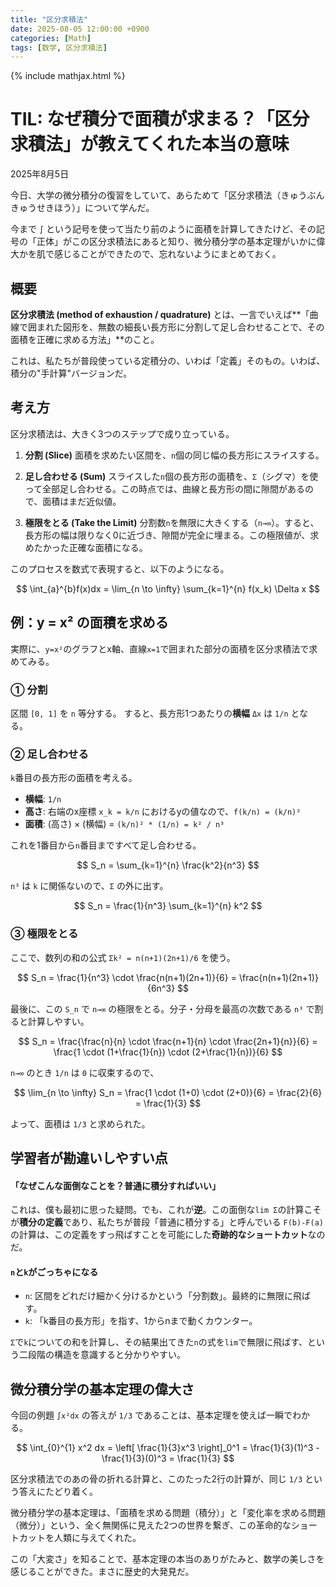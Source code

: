 ```yaml
---
title: "区分求積法"
date: 2025-08-05 12:00:00 +0900
categories: [Math]
tags: [数学, 区分求積法]
---
```


{% include mathjax.html %}

# TIL: なぜ積分で面積が求まる？「区分求積法」が教えてくれた本当の意味

2025年8月5日

今日、大学の微分積分の復習をしていて、あらためて「区分求積法（きゅうぶんきゅうせきほう）」について学んだ。

今まで `∫` という記号を使って当たり前のように面積を計算してきたけど、その記号の「正体」がこの区分求積法にあると知り、微分積分学の基本定理がいかに偉大かを肌で感じることができたので、忘れないようにまとめておく。

## 概要

**区分求積法 (method of exhaustion / quadrature)** とは、一言でいえば**「曲線で囲まれた図形を、無数の細長い長方形に分割して足し合わせることで、その面積を正確に求める方法」**のこと。

これは、私たちが普段使っている定積分の、いわば「定義」そのもの。いわば、積分の"手計算"バージョンだ。

## 考え方

区分求積法は、大きく3つのステップで成り立っている。

1.  **分割 (Slice)**
    面積を求めたい区間を、`n`個の同じ幅の長方形にスライスする。

2.  **足し合わせる (Sum)**
    スライスした`n`個の長方形の面積を、`Σ`（シグマ）を使って全部足し合わせる。この時点では、曲線と長方形の間に隙間があるので、面積はまだ近似値。

3.  **極限をとる (Take the Limit)**
    分割数`n`を無限に大きくする（`n→∞`）。すると、長方形の幅は限りなく0に近づき、隙間が完全に埋まる。この極限値が、求めたかった正確な面積になる。

このプロセスを数式で表現すると、以下のようになる。

$$
\int_{a}^{b}f(x)dx = \lim_{n \to \infty} \sum_{k=1}^{n} f(x_k) \Delta x
$$

## 例：y = x² の面積を求める

実際に、`y=x²`のグラフとx軸、直線`x=1`で囲まれた部分の面積を区分求積法で求めてみる。

### ① 分割

区間 `[0, 1]` を `n` 等分する。
すると、長方形1つあたりの**横幅** `Δx` は `1/n` となる。

### ② 足し合わせる

`k`番目の長方形の面積を考える。
- **横幅**: `1/n`
- **高さ**: 右端のx座標 `x_k = k/n` におけるyの値なので、`f(k/n) = (k/n)²`
- **面積**: (高さ) × (横幅) = `(k/n)² * (1/n) = k² / n³`

これを1番目から`n`番目まですべて足し合わせる。

$$
S_n = \sum_{k=1}^{n} \frac{k^2}{n^3}
$$

`n³` は `k` に関係ないので、`Σ` の外に出す。

$$
S_n = \frac{1}{n^3} \sum_{k=1}^{n} k^2
$$

### ③ 極限をとる

ここで、数列の和の公式 `Σk² = n(n+1)(2n+1)/6` を使う。

$$
S_n = \frac{1}{n^3} \cdot \frac{n(n+1)(2n+1)}{6} = \frac{n(n+1)(2n+1)}{6n^3}
$$

最後に、この `S_n` で `n→∞` の極限をとる。分子・分母を最高の次数である `n³` で割ると計算しやすい。

$$
S_n = \frac{\frac{n}{n} \cdot \frac{n+1}{n} \cdot \frac{2n+1}{n}}{6} = \frac{1 \cdot (1+\frac{1}{n}) \cdot (2+\frac{1}{n})}{6}
$$

`n→∞` のとき `1/n` は `0` に収束するので、

$$
\lim_{n \to \infty} S_n = \frac{1 \cdot (1+0) \cdot (2+0)}{6} = \frac{2}{6} = \frac{1}{3}
$$

よって、面積は `1/3` と求められた。

## 学習者が勘違いしやすい点

#### 「なぜこんな面倒なことを？普通に積分すればいい」
これは、僕も最初に思った疑問。でも、これが**逆**。この面倒な`lim Σ`の計算こそが**積分の定義**であり、私たちが普段「普通に積分する」と呼んでいる `F(b)-F(a)` の計算は、この定義をすっ飛ばすことを可能にした**奇跡的なショートカット**なのだ。

#### `n`と`k`がごっちゃになる
- `n`: 区間をどれだけ細かく分けるかという「分割数」。最終的に無限に飛ばす。
- `k`: 「k番目の長方形」を指す、1からnまで動くカウンター。

`Σ`で`k`についての和を計算し、その結果出てきた`n`の式を`lim`で無限に飛ばす、という二段階の構造を意識すると分かりやすい。

## 微分積分学の基本定理の偉大さ

今回の例題 `∫x²dx` の答えが `1/3` であることは、基本定理を使えば一瞬でわかる。

$$
\int_{0}^{1} x^2 dx = \left[ \frac{1}{3}x^3 \right]_0^1 = \frac{1}{3}(1)^3 - \frac{1}{3}(0)^3 = \frac{1}{3}
$$

区分求積法でのあの骨の折れる計算と、このたった2行の計算が、同じ `1/3` という答えにたどり着く。

微分積分学の基本定理は、「面積を求める問題（積分）」と「変化率を求める問題（微分）」という、全く無関係に見えた2つの世界を繋ぎ、この革命的なショートカットを人類に与えてくれた。

この「大変さ」を知ることで、基本定理の本当のありがたみと、数学の美しさを感じることができた。まさに歴史的大発見だ。

